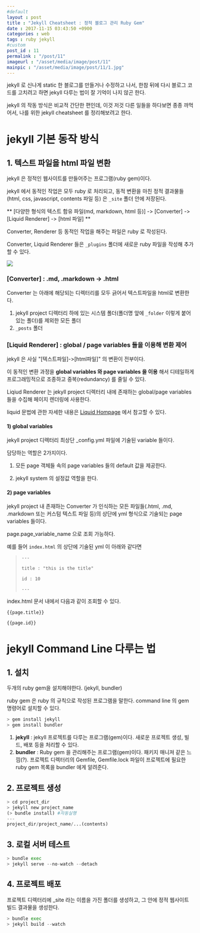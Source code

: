 ```yaml
---
#default
layout : post
title : "Jekyll Cheatsheet : 정적 블로그 관리 Ruby Gem"
date : 2017-11-15 03:43:50 +0900
categories : web
tags : ruby jekyll
#custom
post_id : 11
permalink : "/post/11"
imageurl : "/asset/media/image/post/11"
mainpic : "/asset/media/image/post/11/1.jpg"
---
```


jekyll 로 신나게 static 한 블로그를 만들거나 수정하고 나서, 한참 뒤에 다시 블로그 코드를 고치려고 하면 jekyll 다루는 법이 잘 기억이 나지 않곤 한다.

jekyll 의 작동 방식은 비교적 간단한 편인데, 이것 저것 다른 일들을 하다보면 종종 까먹어서, 나를 위한 jekyll cheatsheet 를 정리해보려고 한다.


# jekyll 기본 동작 방식

## 1. 텍스트 파일을 html 파일 변환

jekyll 은 정적인 웹사이트를 만들어주는 프로그램(ruby gem)이다.

jekyll 에서 동적인 작업은 모두 ruby 로 처리되고, 동적 변환을 마친  정적 결과물들 (html, css, javascript, contents 파일 등) 은 `_site` 폴더 안에 저장된다.

** [다양한 형식의 텍스트 함유 파일(md, markdown, html 등)] -> [Converter] -> [Liquid Renderer] -> [html 파일] **

Converter, Renderer 등 동적인 작업을 해주는 파일은 ruby 로 작성된다.

Converter, Liquid Renderer 들은 `_plugins` 폴더에 새로운 ruby 파일을 작성해 추가할 수 있다.


![]({{page.imageurl}}/1.jpg)

### [Converter] : .md, .markdown -> .html

Converter 는 아래에 해당되는 디렉터리를 모두 긁어서 텍스트파일을 html로 변환한다.

1. jekyll project 디렉터리 하에 있는 시스템 폴더(폴더명 앞에 `_folder` 이렇게 붙어있는 폴더)를 제외한 모든 폴더
2. `_posts` 폴더

###  [Liquid Renderer] : global / page variables 들을 이용해 변환 제어

jekyll 은 사실 "[텍스트파일]->[html파일]" 의 변환이 전부이다.

이 동적인 변환 과정을 **global variables 와 page variables 을 이용** 해서 디테일하게 프로그래밍적으로 조종하고 중복(redundancy) 를 줄일 수 있다.

Liqiud Renderer 는 jekyll project 디렉터리 내에 존재하는 global/page variables 들을 수집해 페이지 렌더링에 사용한다.

liquid 문법에 관한 자세한 내용은 [Liquid Hompage](http://shopify.github.io/liquid/) 에서 참고할 수 있다.

#### 1) global variables

jekyll project 디렉터리 최상단 \_config.yml 파일에 기술된 variable 들이다.

담당하는 역할은 2가지이다.

1. 모든 page 객체들 속의 page variables 들의 default 값을 제공한다.

2. jekyll system 의 설정값 역할을 한다.






#### 2) page variables

jekyll project 내 존재하는 Converter 가 인식하는 모든 파일들(.html, .md, .markdown 또는 커스텀 텍스트 파일 등)의 상단에 yml 형식으로 기술되는 page variables 들이다.

page.page_variable_name 으로 조회 가능하다.

예를 들어 `index.html` 의 상단에 기술된 yml 이 아래와 같다면

> `---`
>
> `title : "this is the title" `
>
> `id : 10`
>
> `---`

index.html 문서 내에서 다음과 같이 조회할 수 있다.

`{{page.title}}`

`{{page.id}}`

# jekyll Command Line 다루는 법

## 1. 설치

두개의 ruby gem을 설치해야한다. (jekyll, bundler)

ruby gem 은 ruby 의 규칙으로 작성된 프로그램을 말한다. command line 의 gem 명령어로 설치할 수 있다.


```python
> gem install jekyll
> gem install bundler
```

1. **jekyll** : jekyll 프로젝트를 다루는 프로그램(gem)이다. 새로운 프로젝트 생성, 빌드, 배포 등을 처리할 수 있다.
2. **bundler** : Ruby gem 을 관리해주는 프로그램(gem)이다. 패키지 매니져 같은 느낌(?). 프로젝트 디렉터리의 Gemfile, Gemfile.lock 파일이 프로젝트에 필요한 ruby gem 목록을 bundler 에게 알려준다.


## 2. 프로젝트 생성


```python
> cd project_dir
> jekyll new project_name
(> bundle install) #자동실행
---
project_dir/project_name/...(contents)
```

## 3. 로컬 서버 테스트



```python
> bundle exec  
> jekyll serve --no-watch --detach
```


## 4. 프로젝트 배포

프로젝트 디렉터리에 \_site 라는 이름을 가진 폴더를 생성하고, 그 안에 정적 웹사이트 빌드 결과물을 생성한다.


```python
> bundle exec  
> jekyll build --watch
```
